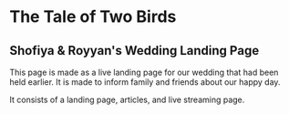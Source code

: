 # The Tale of Two Birds
## Shofiya & Royyan's Wedding Landing Page

This page is made as a live landing page for our wedding that had been held earlier.
It is made to inform family and friends about our happy day.

It consists of a landing page, articles, and live streaming page.
